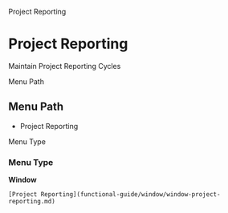 
Project Reporting
# Project Reporting


Maintain Project Reporting Cycles

Menu Path
## Menu Path



- Project Reporting

Menu Type
### Menu Type

**Window**


```
[Project Reporting](functional-guide/window/window-project-reporting.md)
```